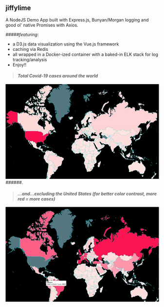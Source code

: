 ## jiffylime
A NodeJS Demo App built with Express.js, Bunyan/Morgan logging and good ol' native Promises with Axios.  

#####*featuring*:
  * a D3.js data visualization using the Vue.js framework 
  * caching via Redis
  * all wrapped in a Docker-ized container with a baked-in ELK stack for log tracking/analysis
  * Enjoy!! 



> #### *Total Covid-19 cases around the world*
![](preview-usainc.gif)   
######.

> #### *...and...excluding the United States (for better color contrast, more red = more cases)*
![](preview.gif)


